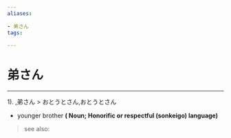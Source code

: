 ```yaml
---
aliases:
    
- 弟さん
tags:
    
---
```


# 弟さん
---
1).
,弟さん > おとうとさん,おとうとさん

- younger brother
**( Noun; Honorific or respectful (sonkeigo) language)**
> see also: 
            